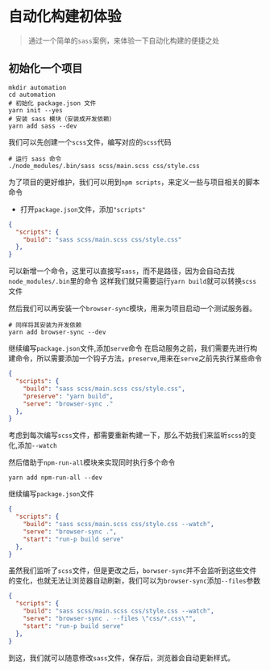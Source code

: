 # 自动化构建初体验

> 通过一个简单的`sass`案例，来体验一下自动化构建的便捷之处

## 初始化一个项目
```shell
mkdir automation
cd automation
# 初始化 package.json 文件
yarn init --yes
# 安装 sass 模块（安装成开发依赖）
yarn add sass --dev
```
我们可以先创建一个`scss`文件，编写对应的`scss`代码
```shell
# 运行 sass 命令
./node_modules/.bin/sass scss/main.scss css/style.css
```
为了项目的更好维护，我们可以用到`npm scripts`，来定义一些与项目相关的脚本命令

- 打开`package.json`文件，添加`"scripts"`
```json
{
  "scripts": {
    "build": "sass scss/main.scss css/style.css"
  },
}
```
可以新增一个命令，这里可以直接写`sass`，而不是路径，因为会自动去找`node_modules/.bin`里的命令
这样我们就只需要运行`yarn build`就可以转换`scss`文件

然后我们可以再安装一个`browser-sync`模块，用来为项目启动一个测试服务器。
```shell
# 同样将其安装为开发依赖
yarn add browser-sync --dev
```
继续编写`package.json`文件,添加`serve`命令
在启动服务之前，我们需要先进行构建命令，所以需要添加一个钩子方法，`preserve`,用来在`serve`之前先执行某些命令
```json
{
  "scripts": {
    "build": "sass scss/main.scss css/style.css",
    "preserve": "yarn build",
    "serve": "browser-sync ."
  },
}
```
考虑到每次编写`scss`文件，都需要重新构建一下，那么不妨我们来监听`scss`的变化,添加`--watch`

然后借助于`npm-run-all`模块来实现同时执行多个命令
```shell
yarn add npm-run-all --dev
```
继续编写`package.json`文件
```json
{
  "scripts": {
    "build": "sass scss/main.scss css/style.css --watch",
    "serve": "browser-sync .",
    "start": "run-p build serve"
  },
}
```
虽然我们监听了`scss`文件，但是更改之后，`borwser-sync`并不会监听到这些文件的变化，也就无法让浏览器自动刷新，我们可以为`browser-sync`添加`--files`参数
```json
{
  "scripts": {
    "build": "sass scss/main.scss css/style.css --watch",
    "serve": "browser-sync . --files \"css/*.css\"",
    "start": "run-p build serve"
  },
}
```
到这，我们就可以随意修改`sass`文件，保存后，浏览器会自动更新样式。
